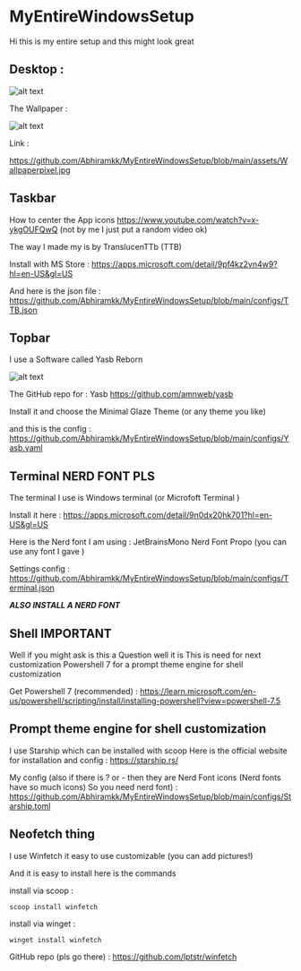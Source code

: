 # MyEntireWindowsSetup

Hi this is my entire setup and this might look great

## Desktop : 

![alt text](https://github.com/Abhiramkk/MyEntireWindowsSetup/blob/main/assets/Desktop.png)

The Wallpaper : 

![alt text](https://github.com/Abhiramkk/MyEntireWindowsSetup/blob/main/assets/Wallpaperpixel.jpg)

Link :

https://github.com/Abhiramkk/MyEntireWindowsSetup/blob/main/assets/Wallpaperpixel.jpg

## Taskbar 

How to center the App icons https://www.youtube.com/watch?v=x-ykgOUFQwQ (not by me I just put a random video ok)

The way I made my is by TranslucenTTb (TTB)

Install with MS Store : https://apps.microsoft.com/detail/9pf4kz2vn4w9?hl=en-US&gl=US

And here is the json file : https://github.com/Abhiramkk/MyEntireWindowsSetup/blob/main/configs/TTB.json

## Topbar

I use a Software called Yasb Reborn

![alt text](https://github.com/Abhiramkk/MyEntireWindowsSetup/blob/main/assets/app_icon.png)

The GitHub repo for : Yasb https://github.com/amnweb/yasb

Install it and choose the Minimal Glaze Theme (or any theme you like) 

and this is the config : https://github.com/Abhiramkk/MyEntireWindowsSetup/blob/main/configs/Yasb.yaml

## Terminal NERD FONT PLS

The terminal I use is Windows terminal (or Microfoft Terminal )

Install it here : https://apps.microsoft.com/detail/9n0dx20hk701?hl=en-US&gl=US



Here is the Nerd font I am using : JetBrainsMono Nerd Font Propo (you can use any font I gave )

Settings config : https://github.com/Abhiramkk/MyEntireWindowsSetup/blob/main/configs/Terminal.json

***ALSO INSTALL A NERD FONT***

## Shell IMPORTANT

Well if you might ask is this a Question well it is This is need for next customization Powershell 7 for a prompt theme engine for shell customization

Get Powershell 7 (recommended) : https://learn.microsoft.com/en-us/powershell/scripting/install/installing-powershell?view=powershell-7.5

## Prompt theme engine for shell customization

I use Starship which can be installed with scoop Here is the official website for installation and config : https://starship.rs/

My config (also if there is ? or - then they are Nerd Font icons (Nerd fonts have so much icons) So you need nerd font) : https://github.com/Abhiramkk/MyEntireWindowsSetup/blob/main/configs/Starship.toml
## Neofetch thing

I use Winfetch it easy to use customizable (you can add pictures!)

And it is easy to install here is the commands

install via scoop : 

`scoop install winfetch`

install via winget : 

`winget install winfetch`

GitHub repo (pls go there) : https://github.com/lptstr/winfetch

